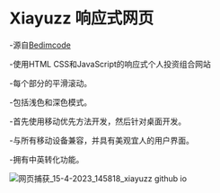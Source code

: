 # Xiayuzz 响应式网页
-源自[Bedimcode](https://www.youtube.com/c/Bedimcode)

-使用HTML CSS和JavaScript的响应式个人投资组合网站

-每个部分的平滑滚动。

-包括浅色和深色模式。

-首先使用移动优先方法开发，然后针对桌面开发。

-与所有移动设备兼容，并具有美观宜人的用户界面。

-拥有中英转化功能。


![网页捕获_15-4-2023_145818_xiayuzz github io](https://user-images.githubusercontent.com/119193834/232193930-7da1afcf-2462-4b64-aeff-618e515fc946.jpg)



